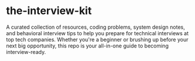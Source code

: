 # the-interview-kit
A curated collection of resources, coding problems, system design notes, and behavioral interview tips to help you prepare for technical interviews at top tech companies. Whether you're a beginner or brushing up before your next big opportunity, this repo is your all-in-one guide to becoming interview-ready.
